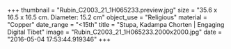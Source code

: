 +++
thumbnail = "Rubin_C2003_21_1H065233.preview.jpg"
size = "35.6 x 16.5 x 16.5 cm.  Diameter:  15.2 cm"
object_use = "Religious"
material = "Copper"
date_range = "<15th"
title = "Stupa, Kadampa Chorten | Engaging Digital Tibet"
image = "Rubin_C2003_21_1H065233.2000x2000.jpg"
date = "2016-05-04 17:53:44.919346"
+++
